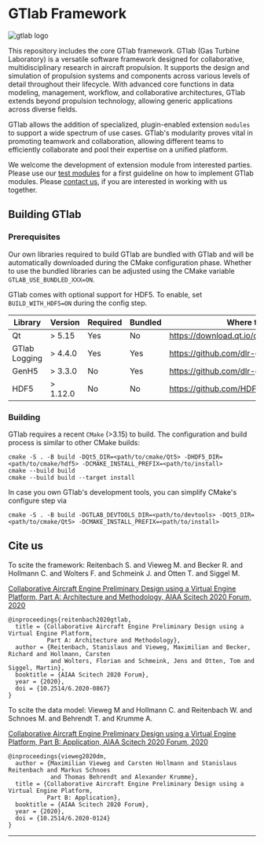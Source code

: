 <!--
SPDX-FileCopyrightText: 2023 German Aerospace Center (DLR)

SPDX-License-Identifier: MPL-2.0+
-->

# GTlab Framework

![gtlab logo](src/resources/pixmaps/gt-logo.png)

This repository includes the core GTlab framework. GTlab (Gas Turbine Laboratory) is a versatile
software framework designed for collaborative, multidisciplinary research in aircraft propulsion.
It supports the design and simulation of propulsion systems and components across various levels
of detail throughout their lifecycle. With advanced core functions in data modeling, management,
workflow, and collaborative architectures, GTlab extends beyond propulsion technology,
allowing  generic applications across diverse fields.

GTlab allows the addition of specialized, plugin-enabled extension `modules` to support a wide
spectrum of use cases. GTlab's modularity proves vital in promoting teamwork and collaboration,
allowing different teams to efficiently collaborate and pool their expertise on a unified platform.  

We welcome the development of extension module from interested parties.
Please use our [test modules](tests/modules) for a first guideline on how to implement GTlab modules.
Please [contact us](https://www.dlr.de/at/de/desktopdefault.aspx/tabid-1500/mailcontact-29012/),
if you are interested in working with us together.

## Building GTlab

### Prerequisites

Our own libraries required to build GTlab are bundled with GTlab and will be automatically
downloaded during the CMake configuration phase. Whether to use the bundled libraries can be
adjusted using the CMake variable `GTLAB_USE_BUNDLED_XXX=ON`.

GTlab comes with optional support for HDF5. To enable, set `BUILD_WITH_HDF5=ON` during the config step.

| Library       | Version  | Required | Bundled | Where to get                                 |
| ------------- | -------- | -------- | ------- | -------------------------------------------- |
| Qt            | > 5.15   | Yes      | No      | https://download.qt.io/official_releases/qt/ |
| GTlab Logging | > 4.4.0  | Yes      | Yes     | https://github.com/dlr-gtlab/gt-logging      |
| GenH5         | > 3.3.0  | No       | Yes     | https://github.com/dlr-gtlab/genh5           |
| HDF5          | > 1.12.0 | No       | No      | https://github.com/HDFGroup/hdf5/releases    |

### Building

GTlab requires a recent `CMake` (>3.15) to build. The configuration and build process is
similar to other CMake builds:

```
cmake -S . -B build -DQt5_DIR=<path/to/cmake/Qt5> -DHDF5_DIR=<path/to/cmake/hdf5> -DCMAKE_INSTALL_PREFIX=<path/to/install>
cmake --build build
cmake --build build --target install
```

In case you own GTlab's development tools, you can simplify CMake's configure step via

```
cmake -S . -B build -DGTLAB_DEVTOOLS_DIR=<path/to/devtools> -DQt5_DIR=<path/to/cmake/Qt5> -DCMAKE_INSTALL_PREFIX=<path/to/install>
```

## Cite us
To scite the framework: Reitenbach S. and Vieweg  M. and Becker R. and Hollmann C. and Wolters F. and Schmeink J. and Otten T. and Siggel M.

[Collaborative Aircraft Engine Preliminary Design using a Virtual Engine Platform, Part A: Architecture and Methodology, AIAA Scitech 2020 Forum, 2020](https://arc.aiaa.org/doi/10.2514/6.2020-0867)

```
@inproceedings{reitenbach2020gtlab,
  title = {Collaborative Aircraft Engine Preliminary Design using a Virtual Engine Platform,
           Part A: Architecture and Methodology},
  author = {Reitenbach, Stanislaus and Vieweg, Maximilian and Becker, Richard and Hollmann, Carsten
            and Wolters, Florian and Schmeink, Jens and Otten, Tom and Siggel, Martin},
  booktitle = {AIAA Scitech 2020 Forum},
  year = {2020},
  doi = {10.2514/6.2020-0867}
}
```

To scite the data model: Vieweg M and Hollmann C. and Reitenbach W. and Schnoes M. and Behrendt T. and Krumme A.

[Collaborative Aircraft Engine Preliminary Design using a Virtual Engine Platform, Part B: Application, AIAA Scitech 2020 Forum, 2020](https://arc.aiaa.org/doi/10.2514/6.2020-0124)

```
@inproceedings{vieweg2020dm,
  author = {Maximilian Vieweg and Carsten Hollmann and Stanislaus Reitenbach and Markus Schnoes
            and Thomas Behrendt and Alexander Krumme},
  title = {Collaborative Aircraft Engine Preliminary Design using a Virtual Engine Platform,
           Part B: Application},
  booktitle = {AIAA Scitech 2020 Forum},
  year = {2020},
  doi = {10.2514/6.2020-0124}
}
```

--------
